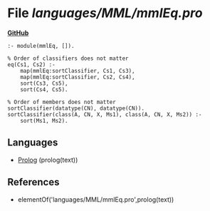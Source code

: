 # File _languages/MML/mmlEq.pro_
**[GitHub](https://github.com/softlang/yas/blob/master/languages/MML/mmlEq.pro)**
```
:- module(mmlEq, []).

% Order of classifiers does not matter
eq(Cs1, Cs2) :-
    map(mmlEq:sortClassifier, Cs1, Cs3),
    map(mmlEq:sortClassifier, Cs2, Cs4),
    sort(Cs3, Cs5),
    sort(Cs4, Cs5).

% Order of members does not matter
sortClassifier(datatype(CN), datatype(CN)).
sortClassifier(class(A, CN, X, Ms1), class(A, CN, X, Ms2)) :-
    sort(Ms1, Ms2).
```

## Languages
* [Prolog](../languages/Prolog.md) (prolog(text))

## References
* elementOf('languages/MML/mmlEq.pro',prolog(text))
